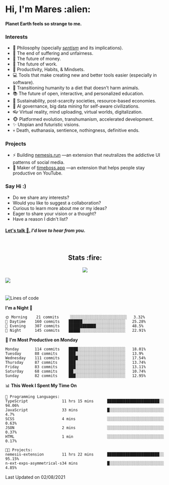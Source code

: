 <h1>Hi, I'm Mares :alien:</h1>

#### Planet Earth feels so strange to me.

### **Interests**

- 🌊 Philosophy (specially [_sentism_][sentismmedium] and its implications).
- 🎯 The end of suffering and unfairness.
- 💸 The future of money.
- 💼 The future of work.
- 🧠 Productivity, Habits, & Mindsets.
- 💻 Tools that make creating new and better tools easier (especially in software).
- 🥗 Transitioning humanity to a diet that doesn't harm animals.
- 📚 The future of open, interactive, and personalized education.
- 🌱 Sustainability, post-scarcity societies, resource-based economies.
- 🤖 AI governance, big data mining for self-aware civilizations.
- 👓 Virtual reality, mind uploading, virtual worlds, digitalization.
- 🐵 Platformed evolution, transhumanism, accelerated development.
- ✨ Utopian and futuristic visions.
- 💀 Death, euthanasia, sentience, nothingness, definitive ends.


### **Projects**

- ⚡ Building [nemesis.run](https://nemesis.run) —an extension that neutralizes the addictive UI patterns of social media.
- 💎 Maker of [timeboss.app](https://timeboss.app) —an extension that helps people stay productive on YouTube.


### **Say Hi :)**

- Do we share any interests?
- Would you like to suggest a collaboration?
- Curious to learn more about me or my ideas?
- Eager to share your vision or a thought?
- Have a reason I didn't list?

#### [Let's talk :wave:.](mailto:mareszhar@gmail.com) _I'd love to hear from you_.

[sentismmedium]: https://medium.com/@mareszhar/born-a-prisoner-a-reflection-about-life-its-struggles-and-a-plan-to-escape-d8566ce9b026

<br>

<h2 align="center">Stats :fire:</h2>

<div align="center">
  <img src="https://github-readme-streak-stats.herokuapp.com?user=mareszhar&theme=black-ice&hide_border=true&stroke=FFFFFF15&ring=DF8FFE&fire=DF8FFE&currStreakLabel=DF8FFE&background=1A232A&currStreakNum=86FFAB">
</div>

<!-- Add or remove this: &dates=B1AAB3FF at the end of the streak stats URL if they get bugged and aren't updating -->

<br>

<img src="https://activity-graph.herokuapp.com/graph?username=mareszhar&theme=nord&bg_color=00000000&color=979797&line=DF8FFE&point=00000000&area=true&hide_border=true">

<br>

<h1></h1>

<!--START_SECTION:waka-->
![Lines of code](https://img.shields.io/badge/From%20Hello%20World%20I%27ve%20Written-102588%20lines%20of%20code-blue)

**I'm a Night 🦉** 

```text
🌞 Morning    21 commits     ░░░░░░░░░░░░░░░░░░░░░░░░░   3.32% 
🌆 Daytime    160 commits    ██████░░░░░░░░░░░░░░░░░░░   25.28% 
🌃 Evening    307 commits    ████████████░░░░░░░░░░░░░   48.5% 
🌙 Night      145 commits    █████░░░░░░░░░░░░░░░░░░░░   22.91%

```
📅 **I'm Most Productive on Monday** 

```text
Monday       114 commits    ████░░░░░░░░░░░░░░░░░░░░░   18.01% 
Tuesday      88 commits     ███░░░░░░░░░░░░░░░░░░░░░░   13.9% 
Wednesday    111 commits    ████░░░░░░░░░░░░░░░░░░░░░   17.54% 
Thursday     87 commits     ███░░░░░░░░░░░░░░░░░░░░░░   13.74% 
Friday       83 commits     ███░░░░░░░░░░░░░░░░░░░░░░   13.11% 
Saturday     68 commits     ██░░░░░░░░░░░░░░░░░░░░░░░   10.74% 
Sunday       82 commits     ███░░░░░░░░░░░░░░░░░░░░░░   12.95%

```


📊 **This Week I Spent My Time On** 

```text
💬 Programming Languages: 
TypeScript               11 hrs 15 mins      ███████████████████████░░   94.06% 
JavaScript               33 mins             █░░░░░░░░░░░░░░░░░░░░░░░░   4.7% 
SCSS                     4 mins              ░░░░░░░░░░░░░░░░░░░░░░░░░   0.63% 
JSON                     2 mins              ░░░░░░░░░░░░░░░░░░░░░░░░░   0.37% 
HTML                     1 min               ░░░░░░░░░░░░░░░░░░░░░░░░░   0.17%

🐱‍💻 Projects: 
nemesis-extension        11 hrs 22 mins      ███████████████████████░░   95.15% 
n-ext-exps-asymmetrical-s34 mins             █░░░░░░░░░░░░░░░░░░░░░░░░   4.85%

```


 Last Updated on 02/08/2021
<!--END_SECTION:waka-->

